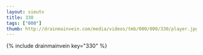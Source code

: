 ```yaml
--- 
layout: sieutv
title: 330
tags: ["000"]
thumb: http://drainmainvein.com/media/videos/tmb/000/000/330/player.jpg
---
```

{% include drainmainvein key="330" %} 
